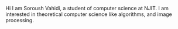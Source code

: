 Hi
I am Soroush Vahidi, a student of computer science at NJIT.
I am interested in theoretical computer science like algorithms, and image processing.
